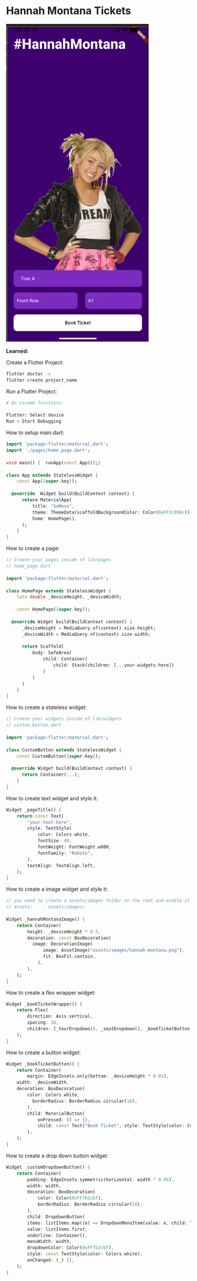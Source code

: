 # Hannah Montana Tickets

![image.png](/assets/images/app-preview.png)

**Learned:**

Create a Flutter Project:

```bash
flutter doctor -v
flutter create project_name
```

Run a Flutter Project:

```bash
# On vscode functions:

Flutter: Select device
Run > Start Debugging
```

How to setup main.dart:

```dart
import 'package:flutter/material.dart';
import './pages/home_page.dart';

void main() {  runApp(const App());}

class App extends StatelessWidget {
	const App({super.key});

  @override  Widget build(BuildContext context) {
	  return MaterialApp(
		  title: "GoMoon",
		  theme: ThemeData(scaffoldBackgroundColor: Color(0xFF3c096c)),
		  home: HomePage(),
	  );
	}
}
```

How to create a page:

```dart
// Create your pages inside of lib/pages
// home_page.dart

import 'package:flutter/material.dart';

class HomePage extends StatelessWidget {
	late double _deviceHeight, _deviceWidth;

	const HomePage({super.key});

  @override Widget build(BuildContext context) {
	  _deviceHeight = MediaQuery.of(context).size.height;
	  _deviceWidth = MediaQuery.of(context).size.width;

	  return Scaffold(
		  body: SafeArea(
			  child: Container(
				  child: Stack(children: [...your-widgets-here])
			  )
		  )
	  )
	}
}
```

How to create a stateless widget:

```dart
// Create your widgets inside of lib/widgets
// custom_button.dart

import 'package:flutter/material.dart';

class CustomButton extends StatelessWidget {
	const CustomButton({super.key});

  @override Widget build(BuildContext context) {
	  return Container(...);
	}
}
```

How to create text widget and style it:

```dart
Widget _pageTitle() {
	return const Text(
		"your-text-here",
		style: TextStyle(
			color: Colors.white,
			fontSize: 40,
			fontWeight: FontWeight.w800,
			fontFamily: "Roboto",
		),
		textAlign: TextAlign.left,
	);
}
```

How to create a image widget and style it:

```dart
// you need to create a assets/images folder on the root and enable it on pubspec.yaml file
// assets:    - assets/images/

Widget _hannahMontanaImage() {
	return Container(
		height: _deviceHeight * 0.5,
		decoration: const BoxDecoration(
		  image: DecorationImage(
			  image: AssetImage("assets/images/hannah-montana.png"),
			  fit: BoxFit.contain,
			),
		),
	);
}
```

How to create a flex wrapper widget:

```dart
Widget _bookTicketWrapper() {
	return Flex(
		direction: Axis.vertical,
		spacing: 16,
		children: [_tourDropdown(), _seatDropdown(), _bookTicketButton()],
	);
}
```

How to create a button widget:

```dart
Widget _bookTicketButton() {
	return Container(
		margin: EdgeInsets.only(bottom: _deviceHeight * 0.01),
    width: _deviceWidth,
    decoration: BoxDecoration(
	    color: Colors.white,
		  borderRadius: BorderRadius.circular(10),
		),
		child: MaterialButton(
			onPressed: () => {},
			child: const Text("Book Ticket", style: TextStyle(color: Colors.black)),
		),
	);
}
```

How to create a drop down button widget:

```dart
Widget _customDropdownButton() {
	return Container(
		padding: EdgeInsets.symmetric(horizontal: width * 0.05),
		width: width,
		decoration: BoxDecoration(
			color: Color(0xFF7b2cbf),
			borderRadius: BorderRadius.circular(10),
		),
		child: DropdownButton(
		items: listItems.map((e) => DropdownMenuItem(value: e, child: Text(e))).toList(),
		value: listItems.first,
		underline: Container(),
		menuWidth: width,
		dropdownColor: Color(0xFF7b2cbf),
		style: const TextStyle(color: Colors.white),
		onChanged: (_) {},
	);
}
```
